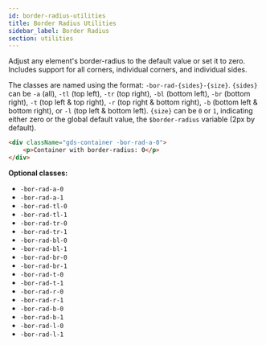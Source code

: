 ```yaml
---
id: border-radius-utilities
title: Border Radius Utilities
sidebar_label: Border Radius
section: utilities
---
```


Adjust any element's border-radius to the default value or set it to zero. Includes support for all corners, individual corners, and individual sides.

The classes are named using the format: `-bor-rad-{sides}-{size}`. `{sides}` can be `-a` (all), `-tl` (top left), `-tr` (top right), `-bl` (bottom left), `-br` (bottom right), `-t` (top left & top right), `-r` (top right & bottom right), `-b` (bottom left & bottom right), or `-l` (top left & bottom left). `{size}` can be `0` or `1`, indicating either zero or the global default value, the `$border-radius` variable (2px by default).

```html
<div className="gds-container -bor-rad-a-0">
    <p>Container with border-radius: 0</p>
</div>
```

**Optional classes:**

-   `-bor-rad-a-0`
-   `-bor-rad-a-1`
-   `-bor-rad-tl-0`
-   `-bor-rad-tl-1`
-   `-bor-rad-tr-0`
-   `-bor-rad-tr-1`
-   `-bor-rad-bl-0`
-   `-bor-rad-bl-1`
-   `-bor-rad-br-0`
-   `-bor-rad-br-1`
-   `-bor-rad-t-0`
-   `-bor-rad-t-1`
-   `-bor-rad-r-0`
-   `-bor-rad-r-1`
-   `-bor-rad-b-0`
-   `-bor-rad-b-1`
-   `-bor-rad-l-0`
-   `-bor-rad-l-1`

